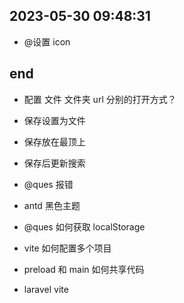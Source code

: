 ## 2023-05-30 09:48:31

-   @设置 icon

## end

-   配置 文件 文件夹 url 分别的打开方式？

-   保存设置为文件

-   保存放在最顶上

-   保存后更新搜索

-   @ques 报错
-   antd 黑色主题
-   @ques 如何获取 localStorage

-   vite 如何配置多个项目

-   preload 和 main 如何共享代码

-   laravel vite
<!-- -   mac `open -a ... ` -->
